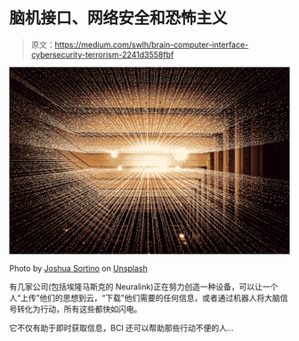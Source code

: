 # 脑机接口、网络安全和恐怖主义

> 原文：<https://medium.com/swlh/brain-computer-interface-cybersecurity-terrorism-2241d3558fbf>

![](img/92d0b792e6932500c084d6c3b5f38659.png)

Photo by [Joshua Sortino](https://unsplash.com/@sortino?utm_source=medium&utm_medium=referral) on [Unsplash](https://unsplash.com?utm_source=medium&utm_medium=referral)

有几家公司(包括埃隆马斯克的 Neuralink)正在努力创造一种设备，可以让一个人“上传”他们的思想到云，“下载”他们需要的任何信息，或者通过机器人将大脑信号转化为行动，所有这些都快如闪电。

它不仅有助于即时获取信息，BCI 还可以帮助那些行动不便的人…